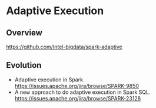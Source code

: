 # Adaptive Execution
## Overview
https://github.com/Intel-bigdata/spark-adaptive

## Evolution

* Adaptive execution in Spark. https://issues.apache.org/jira/browse/SPARK-9850
* A new approach to do adaptive execution in Spark SQL. https://issues.apache.org/jira/browse/SPARK-23128